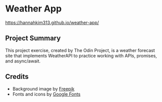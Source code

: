 # Weather App
https://hannahkim313.github.io/weather-app/

## Project Summary
This project exercise, created by The Odin Project, is a weather forecast site that implements WeatherAPI to practice working with APIs, promises, and async/await.

## Credits
* Background image by [Freepik](http://www.freepik.com)
* Fonts and icons by [Google Fonts](https://fonts.google.com/)